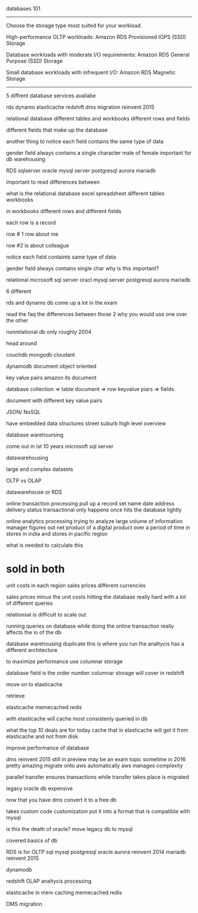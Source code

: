 databases 101

------------------------------------------------------------

Choose the storage type most suited for your workload.

High-performance OLTP workloads: Amazon RDS Provisioned IOPS (SSD) Storage

Database workloads with moderate I/O requirements: Amazon RDS General Purpose (SSD) Storage

Small database workloads with infrequent I/O: Amazon RDS Magnetic Storage

------------------------------------------------------------


5 diffrent database services availabe

rds
dynamo
elasticache
redshift
dms
	migration reinvent 2015

relational database
different tables and workbooks
	different rows and fields

different fields that make up the database

another thing to notice
each field contains the same type of data

gender field always contains a single character
male of female
important for db warehousing

RDS
sqlserver
oracle
mysql server
postgresql
aurora
mariadb

important to read differences between 

what is the relational database
excel spreadsheet
different tables workbooks

in workbooks different rows and different fields

each row is a record

row # 1 row about me

row #2 is about colleague

notice each field containts same type of data

gender field always contains single char
why is this important?

relational 
microsoft sql server
oracl
mysql server
postgresql
aurora
mariadb

6 different

rds and dynamo db come up a lot in the exam 

read the faq the differences between those 2 why you would use one over the other

nonrelational db
only roughly 2004

head around

couchdb
mongodb
cloudant

dynamodb
document object oriented

key value pairs
amazon its document 

database
collection => table
document => row
keyvalue piars => fields

document with different key value pairs

JSON/ NoSQL

have embedded data structures
street suburb
high level overview

database warehoursing

come out in lst 10 years
microsoft sql server

datawarehousing

large and complex datasets

OLTP vs OLAP

datawarehouse or RDS

online transaction processing
pull up a record set
name date address delivery status
transactional only happens once
hits the database lightly

online analytics processing 
trying to analyze large volume of information
manager figures out net product of a digital product
over a period of time
in stores in india and stores in pacific region

what is needed to calculate this
# sold in both
unit costs in each region
sales prices
different currencies

sales prices
minus the unit costs
hitting the database really hard with a lot of different queries

relationsal is difficult to scale out

running queries on database while doing the online transaction
really affects the io of the db

database warehousing
duplicate
this is where you run the analtycis
has a different architecture

to maximize performance
use columnar storage

database field is the order number
columnar storage
will cover in redshift

move on to elasticache

retrieve 

elasticache
	memecached
	redis

with elasticache will cache most consistenly queried in db

what the top 10 deals are for today
cache that in elasticache
will get it from elasticache and not from disk

improve performance of database


dms
reinvent 2015
still in preview
may be an exam topic sometime in 2016
pretty amazing
migrate onto aws automatically 
aws manages complexity

parallel transfer
ensures transactions while transfer takes place is migrated

legacy oracle db
expensive

now that you have dms
convert it to a free db

takes custom code 
customization
put it into a format that is compatible with mysql

is this the death of oracle?
move legacy db to mysql

covered basics of db


RDS is for OLTP
sql
mysql
postgresql
oracle
aurora
	reinvent 2014
mariadb
	reinvent 2015

dynamodb

redshift OLAP
	analtycis processing

elasticache in mem caching
	memecached
	redis

DMS
	migration
